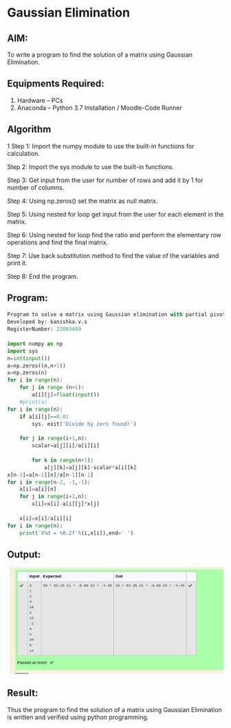 # Gaussian Elimination

## AIM:
To write a program to find the solution of a matrix using Gaussian Elimination.

## Equipments Required:
1. Hardware – PCs
2. Anaconda – Python 3.7 Installation / Moodle-Code Runner

## Algorithm
1 Step 1:
Import the numpy module to use the built-in functions for calculation.

Step 2:
Import the sys module to use the built-in functions.

Step 3:
Get input from the user for number of rows and add it by 1 for number of columns.

Step 4:
Using np.zeros() set the matrix as null matrix.

Step 5:
Using nested for loop get input from the user for each element in the matrix.

Step 6:
Using nested for loop find the ratio and perform the elementary row operations and find the final matrix.

Step 7:
Use back substitution method to find the value of the variables and print it.

Step 8:
End the program.
 

## Program:
```python
Program to solve a matrix using Gaussian elimination with partial pivoting.
Developed by: kanishka.v.s
RegisterNumber: 22003409

import numpy as np
import sys
n=int(input())
a=np.zeros((n,n+1)) 
x=np.zeros(n)
for i in range(n):
    for j in range (n+1):
        a[i][j]=float(input())
    #print(a)
for i in range(n):
    if a[i][j]==0.0:
        sys. exit('Divide by zero found!')
        
    for j in range(i+1,n):
        scalar=a[j][i]/a[i][i]
        
        for k in range(n+1):
            a[j][k]=a[j][k]-scalar*a[i][k]
x[n-1]=a[n-1][n]/a[n-1][n-1]
for i in range(n-2, -1,-1):
    x[i]=a[i][n]
    for j in range(i+1,n):
        x[i]=x[i]-a[i][j]*x[j]
        
    x[i]=x[i]/a[i][i]
for i in range(n):
    print('X%d = %0.2f'%(i,x[i]),end=' ')
```

## Output:
![gaussian elimination](/output.png)


## Result:
Thus the program to find the solution of a matrix using Gaussian Elimination is written and verified using python programming.


